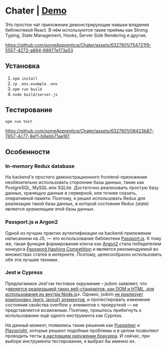 # Chater | [Demo](https://chater.onrender.com/)

Это простое чат приложение демонстрирующие навыки владения библиотекой React. В нём используются такие приёмы как Strong Typing, State Management, Hooks, Server Side Rendering и другие.

https://github.com/someApprentice/Chater/assets/6327801/754721f9-5557-4272-a664-68977e173a53

## Установка

1.  `npm install`
2.  `cp .env.example .env`
3.  `npm run build`
4.  `node build/server.js`

## Тестирование

`npm run test`

https://github.com/someApprentice/Chater/assets/6327801/08423b87-7657-4c77-8ef1-b8ebb71ae161

## Особенности

### In-memory Redux database

На backend'е простого демонстрационного frontend-приложения необязательно использовать сторонние базы данных, такие как PostgreSQL, MySQL или SQLite. Достаточно реализовать простую базу данных, хранящую данные в серверной, или точнее сказать, оперативной памяти. Поэтому, я решил использовать Redux для реализации такой базы данных, в которой состояние Redux (state) является *хранилищем* этой базы данных.

### Passport.js и Argon2

Одной из лучших практик аутентификации на backend-приложении написанном на JS, — это использование библиотеки [Passport.js](https://www.passportjs.org/). К тому же, такая функция формирования ключа как [Argon2](https://en.wikipedia.org/wiki/Argon2) стала победителем конкурса [Password Hashing Competition](https://www.password-hashing.net/) и является рекомендуемой во множествах статей в интернете. Поэтому, целесообразно использовать обе эти лучшие техники.

### Jest и Cypress

Предлагаемое Jest'ом тестовое окружение – jsdom заявляет, что «[является реализацией таких  веб-стандартов, как DOM и HTML, для использования их внутри Node.js](https://github.com/jsdom/jsdom)». Однако, jsdom [не реализует  компоновку  (англ. layout) элементов](https://github.com/jsdom/jsdom#unimplemented-parts-of-the-web-platform), и протестировать изменение состояния свойства overflow у элементов с прокруткой — не представляется возможным. Поэтому, пришлось прибегнуть к использованию ещё одного инструмента как Cypress.

На данный момент, появились такие решения как [Puppeteer](https://pptr.dev/) и [Playwright](https://playwright.dev/), которые решают подобные проблемы и в целом позволяют проводить тесты <ins>в настоящем окружении браузера</ins>. И сейчас, при выборе инструмента тестирования, я выбрал бы именно их.
